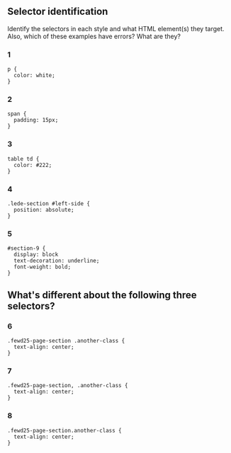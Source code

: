 ## Selector identification

Identify the selectors in each style and what HTML element(s) they target.
Also, which of these examples have errors? What are they?

### 1
```
p {
  color: white;
}
```

### 2
```
span {
  padding: 15px;
}
```

### 3
```
table td {
  color: #222;
}
```

### 4
```
.lede-section #left-side {
  position: absolute;
}
```

### 5
```
#section-9 {
  display: block
  text-decoration: underline;
  font-weight: bold;
}
```

## What's different about the following three selectors?

### 6
```
.fewd25-page-section .another-class {
  text-align: center;
}
```


### 7
```
.fewd25-page-section, .another-class {
  text-align: center;
}
```


### 8
```
.fewd25-page-section.another-class {
  text-align: center;
}
```
